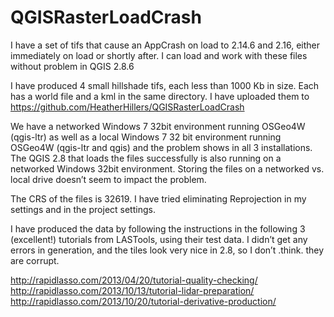 # QGISRasterLoadCrash
I have a set of tifs that cause an AppCrash on load to 2.14.6 and 2.16, either immediately on load or shortly after.  I can load and work with these files without problem in QGIS 2.8.6  

I have produced 4 small hillshade tifs, each less than 1000 Kb in size. Each has a world file and a kml in the same directory.  I have uploaded them to https://github.com/HeatherHillers/QGISRasterLoadCrash

We have a networked Windows 7 32bit environment running OSGeo4W (qgis-ltr) as well as a local Windows 7 32 bit environment running OSGeo4W (qgis-ltr and qgis)  and the problem shows in all 3 installations.  The QGIS 2.8 that loads the files successfully is also running on a networked Windows 32bit environment.  Storing the files on a networked vs. local drive doesn’t seem to impact the problem.

The CRS of the files is 32619.  I have tried eliminating Reprojection in my settings and in the project settings.

I have produced the data by following the instructions in the following 3 (excellent!) tutorials from LASTools, using their test data.  I didn’t get any errors in generation, and the tiles look very nice in 2.8, so I don’t .think. they are corrupt.

http://rapidlasso.com/2013/04/20/tutorial-quality-checking/
http://rapidlasso.com/2013/10/13/tutorial-lidar-preparation/
http://rapidlasso.com/2013/10/20/tutorial-derivative-production/



